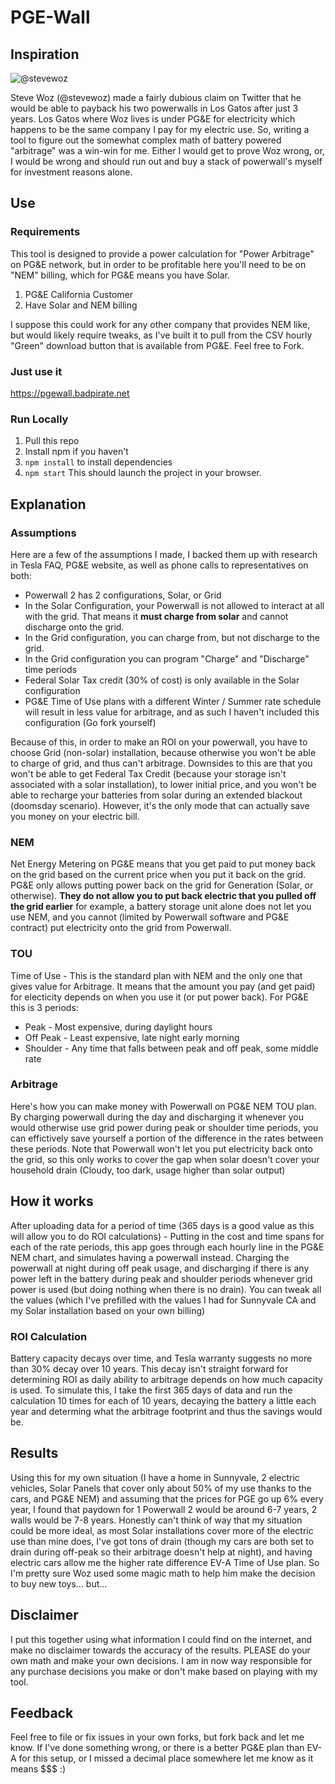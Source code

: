 # PGE-Wall
## Inspiration

![@stevewoz](https://i.imgur.com/2UsFfs7.png)

Steve Woz (@stevewoz) made a fairly dubious claim on Twitter that he would be able to payback his two powerwalls in Los Gatos after just 3 years.  Los Gatos where Woz lives is under PG&E for electricity which happens to be the same company I pay for my electric use.  So, writing a tool to figure out the somewhat complex math of battery powered "arbitrage" was a win-win for me.  Either I would get to prove Woz wrong, or, I would be wrong and should run out and buy a stack of powerwall's myself for investment reasons alone.
## Use
### Requirements
This tool is designed to provide a power calculation for "Power Arbitrage" on PG&E network, but in order to be profitable here you'll need to be on "NEM" billing, which for PG&E means you have Solar.

1.  PG&E California Customer
2.  Have Solar and NEM billing

I suppose this could work for any other company that provides NEM like, but would likely require tweaks, as I've built it to pull from the CSV hourly "Green" download button that is available from PG&E.  Feel free to Fork.

### Just use it
https://pgewall.badpirate.net

### Run Locally

1.  Pull this repo
1.  Install npm if you haven't
1.  `npm install` to install dependencies
1.  `npm start` This should launch the project in your browser.

## Explanation
### Assumptions
Here are a few of the assumptions I made, I backed them up with research in Tesla FAQ, PG&E website, as well as phone calls to representatives on both:
*  Powerwall 2 has 2 configurations, Solar, or Grid
*  In the Solar Configuration, your Powerwall is not allowed to interact at all with the grid.  That means it **must charge from solar** and cannot discharge onto the grid.
*  In the Grid configuration, you can charge from, but not discharge to the grid.
*  In the Grid configuration you can program "Charge" and "Discharge" time periods
*  Federal Solar Tax credit (30% of cost) is only available in the Solar configuration
*  PG&E Time of Use plans with a different Winter / Summer rate schedule will result in less value for arbitrage, and as such I haven't included this configuration (Go fork yourself)

Because of this, in order to make an ROI on your powerwall, you have to choose Grid (non-solar) installation, because otherwise you won't be able to charge of grid, and thus can't arbitrage.  Downsides to this are that you won't be able to get Federal Tax Credit (because your storage isn't associated with a solar installation), to lower initial price, and you won't be able to recharge your batteries from solar during an extended blackout (doomsday scenario).  However, it's the only mode that can actually save you money on your electric bill.

### NEM
Net Energy Metering on PG&E means that you get paid to put money back on the grid based on the current price when you put it back on the grid.  PG&E only allows putting power back on the grid for Generation (Solar, or otherwise).  **They do not allow you to put back electric that you pulled off the grid earlier** for example, a battery storage unit alone does not let you use NEM, and you cannot (limited by Powerwall software and PG&E contract) put electricity onto the grid from Powerwall.

### TOU
Time of Use - This is the standard plan with NEM and the only one that gives value for Arbitrage.  It means that the amount you pay (and get paid) for electicity depends on when you use it (or put power back).  For PG&E this is 3 periods:
* Peak - Most expensive, during daylight hours
* Off Peak - Least expensive, late night early morning
* Shoulder - Any time that falls between peak and off peak, some middle rate

### Arbitrage
Here's how you can make money with Powerwall on PG&E NEM TOU plan.  By charging powerwall during the day and discharging it whenever you would otherwise use grid power during peak or shoulder time periods, you can effictively save yourself a portion of the difference in the rates between these periods.  Note that Powerwall won't let you put electricity back onto the grid, so this only works to cover the gap when solar doesn't cover your household drain (Cloudy, too dark, usage higher than solar output)

## How it works
After uploading data for a period of time (365 days is a good value as this will allow you to do ROI calculations) - Putting in the cost and time spans for each of the rate periods, this app goes through each hourly line in the PG&E NEM chart, and simulates having a powerwall instead.  Charging the powerwall at night during off peak usage, and discharging if there is any power left in the battery during peak and shoulder periods whenever grid power is used (but doing nothing when there is no drain).  You can tweak all the values (which I've prefilled with the values I had for Sunnyvale CA and my Solar installation based on your own billing)
### ROI Calculation
Battery capacity decays over time, and Tesla warranty suggests no more than 30% decay over 10 years.  This decay isn't straight forward for determining ROI as daily ability to arbitrage depends on how much capacity is used.  To simulate this, I take the first 365 days of data and run the calculation 10 times for each of 10 years, decaying the battery a little each year and determing what the arbitrage footprint and thus the savings would be.

## Results
Using this for my own situation (I have a home in Sunnyvale, 2 electric vehicles, Solar Panels that cover only about 50% of my use thanks to the cars, and PG&E NEM) and 
assuming that the prices for PGE go up 6% every year, I found that paydown for 1 Powerwall 2 would be around 6-7 years, 2 walls would be 7-8 years.  Honestly can't think of way that my situation could be more ideal, as most Solar installations cover more of the electric use than mine does, I've got tons of drain (though my cars are both set to drain during off-peak so their arbitrage doesn't help at night), and having electric cars allow me the higher rate difference EV-A Time of Use plan.  So I'm pretty sure Woz used some magic math to help him make the decision to buy new toys... but...

## Disclaimer
I put this together using what information I could find on the internet, and make no disclaimer towards the accuracy of the results.  PLEASE do your own math and make your own decisions.  I am in now way responsible for any purchase decisions you make or don't make based on playing with my tool.

## Feedback
Feel free to file or fix issues in your own forks, but fork back and let me know.  If I've done something wrong, or there is a better PG&E plan than EV-A for this setup, or I missed a decimal place somewhere let me know as it means $$$ :)